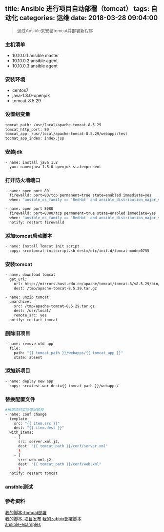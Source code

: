 title: Ansible 进行项目自动部署（tomcat）
tags: 自动化
categories: 运维
date: 2018-03-28 09:04:00
---
> 通过Ansible来安装tomcat并部署新程序

### 主机清单
* 10.10.0.1:ansible master
* 10.10.0.2:ansible agent
* 10.10.0.3:ansible agent

### 安装环境
* centos7
* java-1.8.0-openjdk
* tomcat-8.5.29

### 设置组变量
```bash
tomcat_path: /usr/local/apache-tomcat-8.5.29
tomcat_http_port: 80
tomcat_app: /usr/local/apache-tomcat-8.5.29/webapps/test
tocmat_app_index: index.jsp
```
<!-- more -->
### 安装jdk
```bash
- name: install java 1.8
  yum: name=java-1.8.0-openjdk state=present
```
### 打开防火墙端口
```bash
- name: open port 80
  firewalld: port=80/tcp permanent=true state=enabled immediate=yes
  when: "ansible_os_family == 'RedHat' and ansible_distribution_major_version == '7'"

- name: open port 8080
  firewalld: port=8080/tcp permanent=true state=enabled immediate=yes
  when: "ansible_os_family == 'RedHat' and ansible_distribution_major_version == '7'"
  notify: restart firewalld
```

### 添加tomcat启动脚本
```bash
- name: Install Tomcat init script
  copy: src=tomcat-initscript.sh dest=/etc/init.d/tomcat mode=0755
```

### 安装tomcat
```bash
- name: download tomcat
  get_url:
    url: http://mirrors.hust.edu.cn/apache/tomcat/tomcat-8/v8.5.29/bin/apache-tomcat-8.5.29.tar.gz
    dest: /tmp/apache-tomcat-8.5.29.tar.gz

- name: unzip tomcat
  unarchive:
    src: /tmp/apache-tomcat-8.5.29.tar.gz  
    dest: /usr/local/
    remote_src: yes
  notify: restart tomcat
```
### 删除旧项目
```bash
- name: remove old app
  file: 
    path: "{{ tomcat_path }}/webapps/{{ tomcat_app }}"
    state: absent
```
### 添加新项目
```bash
- name: deplay new app
  copy: src=test.war dest={{ tomcat_path }}/webapps/
```

### 替换配置文件
```bash
#根据项目实际情况替换
- name: conf change
  template:
    src: "{{ item.src }}"
    dest: "{{ item.dest }}"
  with_items:
    - {
      src: server.xml.j2,
      dest: "{{ tomcat_path }}/conf/server.xml"
      }
    - {
      src: web.xml.j2,
      dest: "{{ tomcat_path }}/conf/web.xml"
      }
  notify: restart tomcat
```
### ansible测试

### 参考资料
[我的脚本-tomcat部署](https://github.com/Lianyi-xz/ansible-examples/tree/master/tomcat-install)  
[我的脚本-项目发布](https://github.com/Lianyi-xz/ansible-examples/tree/master/tomcat-deplay)
[我的zabbix部署脚本](https://github.com/Lianyi-xz/ansible-examples/tree/master/zabbix)  
[ansible-examples](https://github.com/ansible/ansible-examples)  